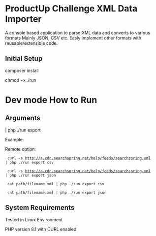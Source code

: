 # ProductUp Challenge XML Data Importer
A console based application to parse XML data and converts to various formats Mainly JSON, CSV etc. Easly implement other formats with reusable/extensible code.

## Initial Setup

composer install

chmod +x ./run

# Dev mode How to Run
## Arguments 

<file stream stdin> | php ./run export <format>

Example:

Remote option: 

<code> curl -s http://a.cdn.searchspring.net/help/feeds/searchspring.xml | php ./run export csv </code>


<code> curl -s http://a.cdn.searchspring.net/help/feeds/searchspring.xml | php ./run export json </code>


<code> cat path/filename.xml | php ./run export csv </code>
 
 
 <code> cat path/filename.xml | php ./run export json </code>
 
 
 ## System Requirements
 
 Tested in Linux Environment
 
 PHP version 8.1 with CURL enabled
